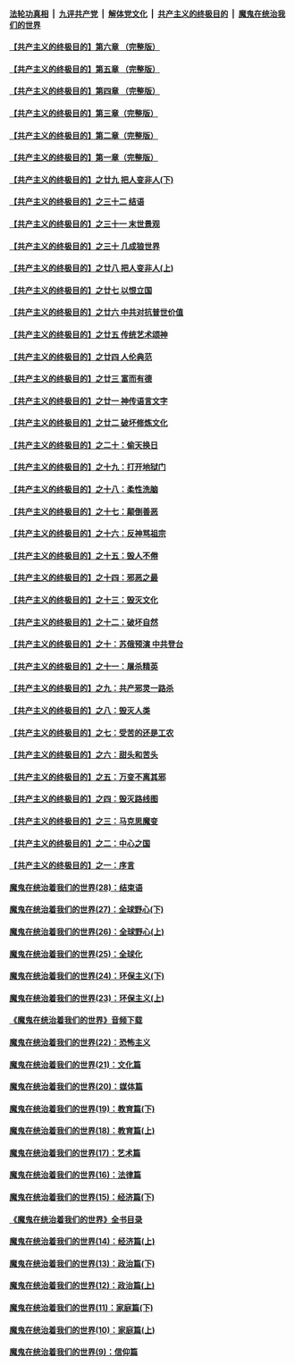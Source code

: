 ####  [法轮功真相](../../../../basic/blob/master/README.md?t=02050913) &nbsp;|&nbsp; [九评共产党](../../../../9ping.md/blob/master/README.md?t=02050913) &nbsp;|&nbsp; [解体党文化](../../../../jtdwh.md/blob/master/README.md?t=02050913)  &nbsp;|&nbsp; [共产主义的终极目的](../../../../gczydzjmd.md/blob/master/README.md?t=02050913) &nbsp;|&nbsp; [魔鬼在统治我们的世界](../../../../mgztzwmdsj.md/blob/master/README.md?t=02050913) 

#### [【共产主义的终极目的】第六章 （完整版）](../pages/nsc422/n11428913.md?t=02050913) 

#### [【共产主义的终极目的】第五章 （完整版）](../pages/nsc422/n11428912.md?t=02050913) 

#### [【共产主义的终极目的】第四章 （完整版）](../pages/nsc422/n11428907.md?t=02050913) 

#### [【共产主义的终极目的】第三章（完整版）](../pages/nsc422/n11428848.md?t=02050913) 

#### [【共产主义的终极目的】第二章（完整版）](../pages/nsc422/n11428831.md?t=02050913) 

#### [【共产主义的终极目的】第一章（完整版）](../pages/nsc422/n11417651.md?t=02050913) 

#### [【共产主义的终极目的】之廿九 把人变非人(下)](../pages/nsc422/n11344140.md?t=02050913) 

#### [【共产主义的终极目的】之三十二 结语](../pages/nsc422/n11360535.md?t=02050913) 

#### [【共产主义的终极目的】之三十一 末世景观](../pages/nsc422/n11351129.md?t=02050913) 

#### [【共产主义的终极目的】之三十 几成狼世界](../pages/nsc422/n11348280.md?t=02050913) 

#### [【共产主义的终极目的】之廿八 把人变非人(上)](../pages/nsc422/n11340492.md?t=02050913) 

#### [【共产主义的终极目的】之廿七 以恨立国](../pages/nsc422/n11336944.md?t=02050913) 

#### [【共产主义的终极目的】之廿六 中共对抗普世价值](../pages/nsc422/n11324785.md?t=02050913) 

#### [【共产主义的终极目的】之廿五 传统艺术颂神](../pages/nsc422/n11296396.md?t=02050913) 

#### [【共产主义的终极目的】之廿四 人伦典范](../pages/nsc422/n11296397.md?t=02050913) 

#### [【共产主义的终极目的】之廿三 富而有德](../pages/nsc422/n11283598.md?t=02050913) 

#### [【共产主义的终极目的】之廿一 神传语言文字](../pages/nsc422/n11263265.md?t=02050913) 

#### [【共产主义的终极目的】之廿二 破坏修炼文化](../pages/nsc422/n11245728.md?t=02050913) 

#### [【共产主义的终极目的】之二十：偷天换日](../pages/nsc422/n11238846.md?t=02050913) 

#### [【共产主义的终极目的】之十九：打开地狱门](../pages/nsc422/n11206376.md?t=02050913) 

#### [【共产主义的终极目的】之十八：柔性洗脑](../pages/nsc422/n11199994.md?t=02050913) 

#### [【共产主义的终极目的】之十七：颠倒善恶](../pages/nsc422/n11179782.md?t=02050913) 

#### [【共产主义的终极目的】之十六：反神骂祖宗](../pages/nsc422/n11166798.md?t=02050913) 

#### [【共产主义的终极目的】之十五：毁人不倦](../pages/nsc422/n11166792.md?t=02050913) 

#### [【共产主义的终极目的】之十四：邪恶之最](../pages/nsc422/n11150249.md?t=02050913) 

#### [【共产主义的终极目的】之十三：毁灭文化](../pages/nsc422/n11135227.md?t=02050913) 

#### [【共产主义的终极目的】之十二：破坏自然](../pages/nsc422/n11135214.md?t=02050913) 

#### [【共产主义的终极目的】之十：苏俄预演 中共登台](../pages/nsc422/n11118424.md?t=02050913) 

#### [【共产主义的终极目的】之十一：屠杀精英](../pages/nsc422/n11118442.md?t=02050913) 

#### [【共产主义的终极目的】之九：共产邪灵一路杀](../pages/nsc422/n11114139.md?t=02050913) 

#### [【共产主义的终极目的】之八：毁灭人类](../pages/nsc422/n11108503.md?t=02050913) 

#### [【共产主义的终极目的】之七：受苦的还是工农](../pages/nsc422/n11101809.md?t=02050913) 

#### [【共产主义的终极目的】之六：甜头和苦头](../pages/nsc422/n11096971.md?t=02050913) 

#### [【共产主义的终极目的】之五：万变不离其邪](../pages/nsc422/n11091285.md?t=02050913) 

#### [【共产主义的终极目的】之四：毁灭路线图](../pages/nsc422/n11086284.md?t=02050913) 

#### [【共产主义的终极目的】之三：马克思魔变](../pages/nsc422/n11061941.md?t=02050913) 

#### [【共产主义的终极目的】之二：中心之国](../pages/nsc422/n11047728.md?t=02050913) 

#### [【共产主义的终极目的】之一：序言](../pages/nsc422/n11086077.md?t=02050913) 

#### [魔鬼在统治着我们的世界(28)：结束语](../pages/nsc422/n10936246.md?t=02050913) 

#### [魔鬼在统治着我们的世界(27)：全球野心(下)](../pages/nsc422/n10928319.md?t=02050913) 

#### [魔鬼在统治着我们的世界(26)：全球野心(上)](../pages/nsc422/n10900318.md?t=02050913) 

#### [魔鬼在统治着我们的世界(25)：全球化](../pages/nsc422/n10788205.md?t=02050913) 

#### [魔鬼在统治着我们的世界(24)：环保主义(下)](../pages/nsc422/n10695307.md?t=02050913) 

#### [魔鬼在统治着我们的世界(23)：环保主义(上)](../pages/nsc422/n10688613.md?t=02050913) 

#### [《魔鬼在统治着我们的世界》音频下载](../pages/nsc422/n10635553.md?t=02050913) 

#### [魔鬼在统治着我们的世界(22)：恐怖主义](../pages/nsc422/n10614727.md?t=02050913) 

#### [魔鬼在统治着我们的世界(21)：文化篇](../pages/nsc422/n10597706.md?t=02050913) 

#### [魔鬼在统治着我们的世界(20)：媒体篇](../pages/nsc422/n10586579.md?t=02050913) 

#### [魔鬼在统治着我们的世界(19)：教育篇(下)](../pages/nsc422/n10564808.md?t=02050913) 

#### [魔鬼在统治着我们的世界(18)：教育篇(上)](../pages/nsc422/n10526970.md?t=02050913) 

#### [魔鬼在统治着我们的世界(17)：艺术篇](../pages/nsc422/n10499093.md?t=02050913) 

#### [魔鬼在统治着我们的世界(16)：法律篇](../pages/nsc422/n10485969.md?t=02050913) 

#### [魔鬼在统治着我们的世界(15)：经济篇(下)](../pages/nsc422/n10469975.md?t=02050913) 

#### [《魔鬼在统治着我们的世界》全书目录](../pages/nsc422/n10464261.md?t=02050913) 

#### [魔鬼在统治着我们的世界(14)：经济篇(上)](../pages/nsc422/n10457370.md?t=02050913) 

#### [魔鬼在统治着我们的世界(13)：政治篇(下)](../pages/nsc422/n10448270.md?t=02050913) 

#### [魔鬼在统治着我们的世界(12)：政治篇(上)](../pages/nsc422/n10444576.md?t=02050913) 

#### [魔鬼在统治着我们的世界(11)：家庭篇(下)](../pages/nsc422/n10440961.md?t=02050913) 

#### [魔鬼在统治着我们的世界(10)：家庭篇(上)](../pages/nsc422/n10435448.md?t=02050913) 

#### [魔鬼在统治着我们的世界(9)：信仰篇](../pages/nsc422/n10432159.md?t=02050913) 

